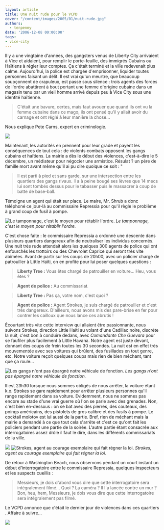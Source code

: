 ```yaml
---
layout: article
title: Une nuit rude pour le VCPD
cover: "/content/images/2005/01/nuit-rude.jpg"
authors:
  - tenpenny
date: '2006-12-08 00:00:00'
tags:
- vice-city
---
```


Il y a une vingtaine d'années, des gangsters venus de Liberty City arrivaient à Vice et&nbsp;aidaient, pour remplir le porte-feuille, des immigrés Cubains ou Haïtiens à régler leur comptes. Ça c'était terminé et la ville redevenait plus calme. Aujourd'hui, la police est chargée d'emprisonner, liquider toutes personnes faisant un délit. Il est vrai qu'un meurtre, que beaucoup soupçonnent de crapuleux, est passé sous silence : trois agents des forces de l'ordre abattirent à bout portant une femme d'origine cubaine dans un magasin tenu par un vieil homme arrivé depuis peu à Vice City sous une identité haïtienne.

> C'était une bavure, certes, mais faut avouer que quand ils ont vu la femme cubaine dans ce mago, ils ont pensé qu'il y allait avoir du carnage et ont réglé à leur manière la chose...

Nous explique Pete Carns, expert en criminologie.

![](/content/images/2005/01/voiture_brul_1.jpg)

Maintenant, les autorités en prennent pour leur grade et payent les conséquences de tout cela : de violents combats opposent les gangs cubains et haïtiens. La mairie a dès le début des violences, c'est-à-dire le 5 décembre, un médiateur pour négocier une armistice. Résulat ? un père de famille mort avant même qu'il ai pu dire quoique ce soit : "

> Il est parti à pied et sans garde, sur une intersection entre les quartiers des gangs rivaux. Il a à peine bougé ses lèvres que 14 mecs lui sont tombés dessus pour le tabasser puis le massacrer à coup de batte de base-ball.

Témoigne un agent qui était sur place. Le maire, Mr. Shrub a donc téléphoné ce jour-là au commissaire Repressia pour qu'il règle le problème à grand coup de fusil à pompe.

![Le tamponnage, c'est le moyen pour rétablir l'ordre.](/content/images/2005/01/tamponnage.jpg)
_Le tamponnage, c'est le moyen pour rétablir l'ordre._

C'est chose faite : le commissaire Repressia a ordonné une descente dans plusieurs quartiers dangereux&nbsp;afin de&nbsp;neutraliser les individus concernés. Une nuit très rude attendait alors les quelques 300 agents de police qui ont enfourchés les trottoirs ou des Chevrolet Caprice qui seront très vite abîmées. Avant de partir sur les coups de 20h00,&nbsp;avec un policier chargé de patrouiller à Little Haïti, on en profite pour lui poser quelques questions :

> **Liberty Tree :** Vous êtes chargé de patrouiller en voiture... Heu, vous êtes ?

> **Agent de police :** Au commissariat.

> **Liberty Tree :** Pas ça, votre nom, c'est quoi ?

> **Agent de police :** Agent Strokes, je suis chargé de patrouiller et c'est très dangereux. D'ailleurs, nous avons mis des pare-brise en fer pour contrer les cailloux que nous lance ces abrutis !

Écourtant très vite cette interview qui allaient être passionnante, nous suivons Strokes, direction Little Haïti au volant d'une Cadillac noire, discrète la nuit,&nbsp;c'est bon à conduire dedans, avec _Comandante Che Guevara_ pour se faufiler plus facilement à Little Havana. Notre agent est juste devant, donnant des coups de frein toutes les 30 secondes. La nuit est en effet très mouvementée avec ses voitures qui brûlent, des fusillades en tout genre, etc. Notre voiture reçoit quelques coups mais rien de bien méchant, tant que ça roule...

![Les gangs n'ont pas épargné notre véhicule de fonction.](/content/images/2005/01/voiturebrul_2.jpg)
_Les gangs n'ont pas épargné notre véhicule de fonction._

Il est 23h30 lorsque nous sommes obligés de nous arrêter, la voiture étant k.o. Strokes se gare rapidement pour arrêter plusieurs personnes qu'il range rapidement dans sa voiture.&nbsp;Evidemment, nous ne sommes pas encore au stade d'une vrai guerre où l'on se parle avec des grenades. Non, c'est bien en-dessous : on se bat avec des pierres, des couteaux, des poings américains, des pistolets de gros calibre et des fusils à pompe. Le cocktail molotov est lui aussi de la partie. Bref, rien de méchant mais la mairie a demandé à ce que tout cela s'arrête et c'est ce qu'ont fait les policiers pendant une partie de la soirée. L'autre partie étant consacrée aux interrogatoires assez drôle il faut le dire, dans les différents commissariats de la ville.

![](/content/images/2005/01/combatrue1.jpg)
![Strokes, agent au courage exemplaire qui fait régner la loi.](/content/images/2005/01/combatrue2.jpg)
_Strokes, agent au courage exemplaire qui fait régner la loi._

De retour à Washington Beach, nous observons pendant un court instant un début d'interrogatoire entre le commissaire Repressia, quelques inspecteurs et les suspects cueillis :

> Messieurs, je dois d'abord vous dire que cette interrogatoire sera intégralement filmé... Quoi ? La caméra ? Il l'a lancée contre un mur ? Bon, heu, hem, Messieurs, je dois vous dire que cette interrogatoire sera intégralement pas filmé.

Le VCPD annonce que c'était le dernier jour de violences dans ces quartiers . Affaire à suivre...

![](/content/images/2005/01/voiturebrul_3.jpg)